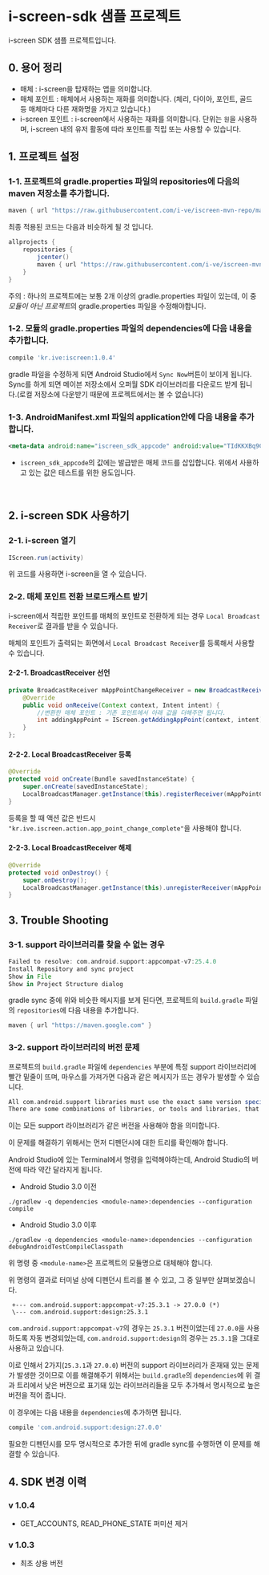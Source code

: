 # i-screen-sdk 샘플 프로젝트
i-screen SDK 샘플 프로젝트입니다.

## 0. 용어 정리

* 매체 : i-screen을 탑재하는 앱을 의미합니다.
* 매체 포인트 : 매체에서 사용하는 재화를 의미합니다. (체리, 다이아, 포인트, 골드 등 매체마다 다른 재화명을 가지고 있습니다.)
* i-screen 포인트 : i-screen에서 사용하는 재화를 의미합니다. 단위는 `원`을 사용하며, i-screen 내의 유저 활동에 따라 포인트를 적립 또는 사용할 수 있습니다.

## 1. 프로젝트 설정
### 1-1. 프로젝트의 gradle.properties 파일의 repositories에 다음의 maven 저장소를 추가합니다.
```groovy
maven { url "https://raw.githubusercontent.com/i-ve/iscreen-mvn-repo/master/releases" }
```

최종 적용된 코드는 다음과 비슷하게 될 것 입니다.
```groovy
allprojects {
    repositories {
        jcenter()
        maven { url "https://raw.githubusercontent.com/i-ve/iscreen-mvn-repo/master/releases" }
    }
}
```
주의 : 하나의 프로젝트에는 보통 2개 이상의 gradle.properties 파일이 있는데, 이 중 *모듈이 아닌 프로젝트*의 gradle.properties 파일을 수정해야합니다.

### 1-2. 모듈의 gradle.properties 파일의 dependencies에 다음 내용을 추가합니다.

```groovy
compile 'kr.ive:iscreen:1.0.4'
```
gradle 파일을 수정하게 되면 Android Studio에서 `Sync Now`버튼이 보이게 됩니다. 
Sync를 하게 되면 메이븐 저장소에서 오퍼월 SDK 라이브러리를 다운로드 받게 됩니다.(로컬 저장소에 다운받기 때문에 프로젝트에서는 볼 수 없습니다)

### 1-3. AndroidManifest.xml 파일의 application안에 다음 내용을 추가합니다.
```xml
<meta-data android:name="iscreen_sdk_appcode" android:value="TIdKKXBq9C" />
```
* `iscreen_sdk_appcode`의 값에는 발급받은 매체 코드를 삽입합니다. 위에서 사용하고 있는 값은 테스트를 위한 용도입니다.

  ​

## 2. i-screen SDK 사용하기
### 2-1. i-screen 열기

```java
IScreen.run(activity)
```

위 코드를 사용하면 i-screen을 열 수 있습니다.

### 2-2. 매체 포인트 전환 브로드캐스트 받기

i-screen에서 적립한 포인트를 매체의 포인트로 전환하게 되는 경우 `Local Broadcast Receiver`로 결과를 받을 수 있습니다.

매체의 포인트가 출력되는 화면에서 `Local Broadcast Receiver`를 등록해서 사용할 수 있습니다. 

#### 2-2-1. BroadcastReceiver 선언

```java
private BroadcastReceiver mAppPointChangeReceiver = new BroadcastReceiver() {
    @Override
    public void onReceive(Context context, Intent intent) {
        //변환한 매체 포인트 : 기존 포인트에서 아래 값을 더해주면 됩니다.
        int addingAppPoint = IScreen.getAddingAppPoint(context, intent);
    }
};
```

#### 2-2-2. Local BroadcastReceiver 등록

```java
@Override
protected void onCreate(Bundle savedInstanceState) {
    super.onCreate(savedInstanceState);
    LocalBroadcastManager.getInstance(this).registerReceiver(mAppPointChangeReceiver, new IntentFilter("kr.ive.iscreen.action.app_point_change_complete"));    
}
```
등록을 할 때 액션 값은 반드시 `"kr.ive.iscreen.action.app_point_change_complete"`을 사용해야 합니다.

#### 2-2-3. Local BroadcastReceiver 해제

```java
@Override
protected void onDestroy() {
    super.onDestroy();
    LocalBroadcastManager.getInstance(this).unregisterReceiver(mAppPointChangeReceiver);
}
```

## 3. Trouble Shooting

### 3-1. support 라이브러리를 찾을 수 없는 경우

```groovy
Failed to resolve: com.android.support:appcompat-v7:25.4.0
Install Repository and sync project
Show in File
Show in Project Structure dialog
```

gradle sync 중에 위와 비슷한 메시지를 보게 된다면, 프로젝트의 `build.gradle` 파일의 `repositories`에 다음 내용을 추가합니다.

```groovy
maven { url "https://maven.google.com" }
```

### 3-2. support 라이브러리의 버전 문제

프로젝트의 `build.gradle` 파일에 `dependencies` 부분에 특정 support 라이브러리에 빨간 밑줄이 뜨며, 마우스를 가져가면 다음과 같은 메시지가 뜨는 경우가 발생할 수 있습니다.

```groovy
All com.android.support libraries must use the exact same version specification (mixing versions can lead to runtime crashes). Found versions 27.0.0, 25.3.1. Examples include com.android.support:animated-vector-drawable:27.0.0 and com.android.support:design:25.3.1 less... (⌘F1) 
There are some combinations of libraries, or tools and libraries, that are incompatible, or can lead to bugs. One such incompatibility is compiling with a version of the Android support libraries that is not the latest version (or in particular, a version lower than your targetSdkVersion.)
```

이는 모든 support 라이브러리가 같은 버전을 사용해야 함을 의미합니다.

이 문제를 해결하기 위해서는 먼저 디펜던시에 대한 트리를 확인해야 합니다.

Android Studio에 있는 Terminal에서 명령을 입력해야하는데, Android Studio의 버전에 따라 약간 달라지게 됩니다.

* Android Studio 3.0 이전

```shell
./gradlew -q dependencies <module-name>:dependencies --configuration compile
```

* Android Studio 3.0 이후

```shell
./gradlew -q dependencies <module-name>:dependencies --configuration debugAndroidTestCompileClasspath
```

위 명령 중 `<module-name>`은 프로젝트의 모듈명으로 대체해야 합니다.

위 명령의 결과로 터미널 상에 디펜던시 트리를 볼 수 있고, 그 중 일부만 살펴보겠습니다.

```shell
 +--- com.android.support:appcompat-v7:25.3.1 -> 27.0.0 (*)
 \--- com.android.support:design:25.3.1
```

`com.android.support:appcompat-v7`의 경우는 `25.3.1` 버전이었는데 `27.0.0`을 사용하도록 자동 변경되었는데, `com.android.support:design`의 경우는 `25.3.1`을 그대로 사용하고 있습니다.

이로 인해서 2가지(`25.3.1`과 `27.0.0`) 버전의 support 라이브러리가 혼재돼 있는 문제가 발생한 것이므로 이를 해결해주기 위해서는 `build.gradle`의 `dependencies`에 위 결과 트리에서 낮은 버전으로 표기돼 있는 라이브러리들을 모두 추가해서 명시적으로 높은 버전을 적어 줍니다.

이 경우에는 다음 내용을 `dependencies`에 추가하면 됩니다.

```groovy
compile 'com.android.support:design:27.0.0'
```

필요한 디펜던시를 모두 명시적으로 추가한 뒤에 gradle sync를 수행하면 이 문제를 해결할 수 있습니다.

## 4. SDK 변경 이력

### v 1.0.4

* GET_ACCOUNTS, READ_PHONE_STATE 퍼미션 제거 

### v 1.0.3

* 최초 상용 버전